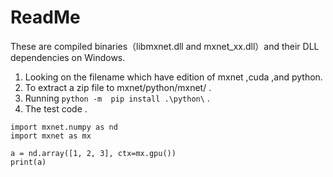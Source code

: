 # ReadMe
These are compiled binaries（libmxnet.dll and mxnet_xx.dll）and their DLL dependencies on Windows.

1. Looking on the filename which have edition of mxnet ,cuda ,and python.
2. To extract a zip file to mxnet/python/mxnet/ . 
3. Running `python -m  pip install .\python\` .
4. The test code .
```
import mxnet.numpy as nd
import mxnet as mx

a = nd.array([1, 2, 3], ctx=mx.gpu())
print(a)
```
